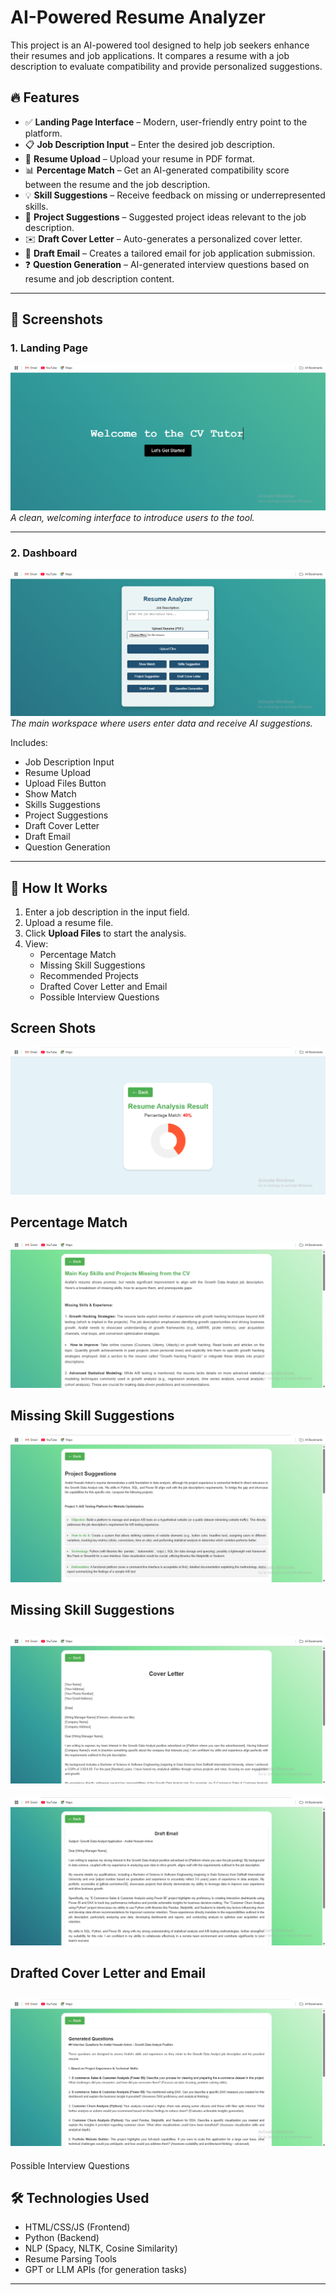 # AI-Powered Resume Analyzer

This project is an AI-powered tool designed to help job seekers enhance their resumes and job applications. It compares a resume with a job description to evaluate compatibility and provide personalized suggestions.

## 🔥 Features

- ✅ **Landing Page Interface** – Modern, user-friendly entry point to the platform.
- 📋 **Job Description Input** – Enter the desired job description.
- 📄 **Resume Upload** – Upload your resume in PDF format.
- 📊 **Percentage Match** – Get an AI-generated compatibility score between the resume and the job description.
- 💡 **Skill Suggestions** – Receive feedback on missing or underrepresented skills.
- 🧠 **Project Suggestions** – Suggested project ideas relevant to the job description.
- ✉️ **Draft Cover Letter** – Auto-generates a personalized cover letter.
- 📧 **Draft Email** – Creates a tailored email for job application submission.
- ❓ **Question Generation** – AI-generated interview questions based on resume and job description content.

---

## 📸 Screenshots

### 1. Landing Page

![Landing Page](https://raw.githubusercontent.com/anonhossain/cv_tutor/main/screenshot/Landing%20Page.png) 
_A clean, welcoming interface to introduce users to the tool._

---

### 2. Dashboard

![Dashboard](https://github.com/anonhossain/cv_tutor/blob/main/screenshot/Dashboard.png)
_The main workspace where users enter data and receive AI suggestions._

Includes:
- Job Description Input
- Resume Upload
- Upload Files Button
- Show Match
- Skills Suggestions
- Project Suggestions
- Draft Cover Letter
- Draft Email
- Question Generation

---

## 🚀 How It Works

1. Enter a job description in the input field.
2. Upload a resume file.
3. Click **Upload Files** to start the analysis.
4. View:
   - Percentage Match
   - Missing Skill Suggestions
   - Recommended Projects
   - Drafted Cover Letter and Email
   - Possible Interview Questions

Screen Shots
---

![Show Match](https://github.com/anonhossain/cv_tutor/blob/main/screenshot/Match.png)

Percentage Match
-----

![Show Missing Skills](https://github.com/anonhossain/cv_tutor/blob/main/screenshot/Skills.png)

Missing Skill Suggestions
-----

![Recommended Projects](https://github.com/anonhossain/cv_tutor/blob/main/screenshot/Project%20Missing.png)

Missing Skill Suggestions
-----

![Drafted Cover Letter and Email](https://github.com/anonhossain/cv_tutor/blob/main/screenshot/Cover%20Letter.png)
---
![Drafted Cover Letter and Email](https://github.com/anonhossain/cv_tutor/blob/main/screenshot/Draft%20Email.png)

Drafted Cover Letter and Email
-----
![Possible Interview Questions](https://github.com/anonhossain/cv_tutor/blob/main/screenshot/Generated%20Question.png)
-----
Possible Interview Questions

## 🛠️ Technologies Used

- HTML/CSS/JS (Frontend)
- Python (Backend)
- NLP (Spacy, NLTK, Cosine Similarity)
- Resume Parsing Tools
- GPT or LLM APIs (for generation tasks)

---



